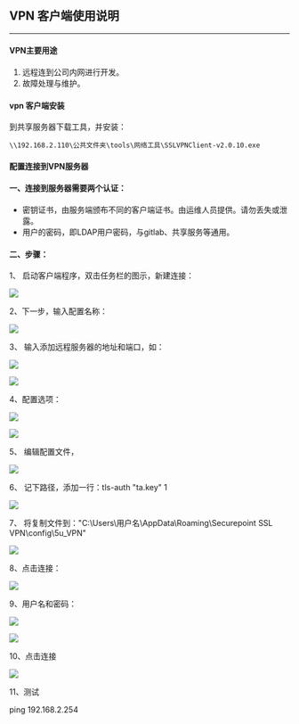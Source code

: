 ## VPN 客户端使用说明

------------



#### VPN主要用途

1. 远程连到公司内网进行开发。
2. 故障处理与维护。

#### vpn 客户端安装

到共享服务器下载工具，并安装：

    \\192.168.2.110\公共文件夹\tools\网络工具\SSLVPNClient-v2.0.10.exe

#### 配置连接到VPN服务器

#### 一、连接到服务器需要两个认证：
-  密钥证书，由服务端颁布不同的客户端证书。由运维人员提供。请勿丢失或泄露。
-  用户的密码，即LDAP用户密码，与gitlab、共享服务等通用。

#### 二、步骤：

1、 启动客户端程序，双击任务栏的图示，新建连接：

![](https://github.com/chenguiya/document/blob/master/images/vpn_20151106105656.jpg)

2、下一步，输入配置名称：

![](https://github.com/chenguiya/document/blob/master/images/vpn_20151106105929.jpg)

3、 输入添加远程服务器的地址和端口，如：

![](https://github.com/chenguiya/document/blob/master/images/vpn_20151106110147.jpg)


![](https://github.com/chenguiya/document/blob/master/images/vpn_20151106110634.jpg)


4、配置选项：

![](https://github.com/chenguiya/document/blob/master/images/vpn_20151106110712.jpg)



![](https://github.com/chenguiya/document/blob/master/images/vpn_20151106110744.jpg)




5、 编辑配置文件，

![](https://github.com/chenguiya/document/blob/master/images/vpn_20151106110843.jpg)


6、 记下路径，添加一行：tls-auth "ta.key" 1

![](https://github.com/chenguiya/document/blob/master/images/vpn_20151106120414.jpg)



7、 将复制文件到："C:\Users\用户名\AppData\Roaming\Securepoint SSL VPN\config\5u_VPN"

![](https://github.com/chenguiya/document/blob/master/images/vpn_20151106124207.jpg)

8、点击连接：

![](https://github.com/chenguiya/document/blob/master/images/vpn_20151106140846.jpg)


9、用户名和密码：

![](https://github.com/chenguiya/document/blob/master/images/vpn_20151106140913.jpg)


![](https://github.com/chenguiya/document/blob/master/images/vpn_20151106140933.jpg)

10、点击连接

![](https://github.com/chenguiya/document/blob/master/images/vpn_20151107121209.png)

11、测试

ping  192.168.2.254
